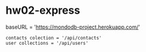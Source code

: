 # hw02-express

baseURL = 'https://mondodb-project.herokuapp.com/'

    contacts colection = '/api/contacts'
    user collections = '/api/users'
